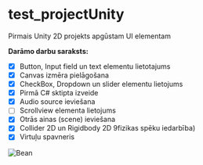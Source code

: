 # test_projectUnity
Pirmais Unity 2D projekts apgūstam UI elementam 

**Darāmo darbu saraksts:**
- [x] Button, Input field un text elementu lietotajums
- [x] Canvas izmēra pielāgošana
- [x] CheckBox, Dropdown un slider elementu lietojums
- [x] Pirmā C# sktipta izveide
- [x] Audio source ieviešana
- [ ] Scrollview elementa lietojums
- [x] Otrās ainas (scene) ieviešana
- [x] Collider 2D un Rigidbody 2D 9fizikas spēku iedarbība)
- [x] Virtuļu spavneris

![Bean](https://github.com/user-attachments/assets/553bc8a3-3056-4c03-b23b-987e19df31c7)
